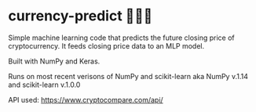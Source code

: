 # currency-predict :money_with_wings::money_with_wings::money_with_wings:
Simple machine learning code that predicts the future closing price of cryptocurrency. It feeds closing price data to an MLP model.

Built with NumPy and Keras. 

Runs on most recent verisons of NumPy and scikit-learn aka NumPy v.1.14 and scikit-learn v.1.0.0

API used: https://www.cryptocompare.com/api/
